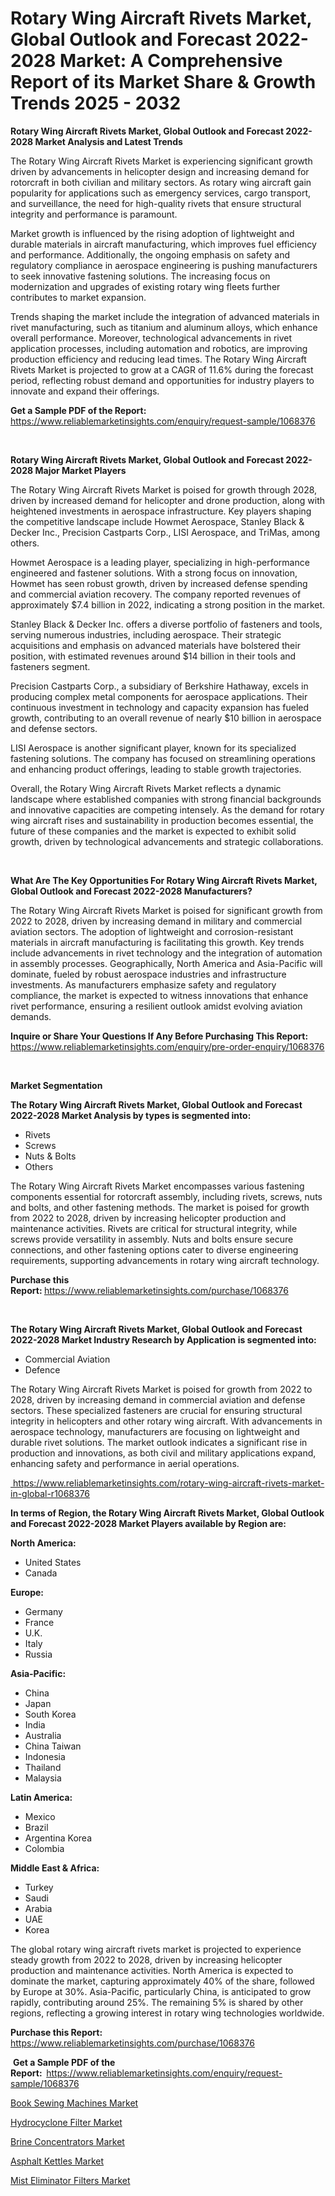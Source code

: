 <p><h1>Rotary Wing Aircraft Rivets Market, Global Outlook and Forecast 2022-2028 Market: A Comprehensive Report of its Market Share & Growth Trends 2025 - 2032</h1></p><p><strong>Rotary Wing Aircraft Rivets Market, Global Outlook and Forecast 2022-2028 Market Analysis and Latest Trends</strong></p>
<p><p>The Rotary Wing Aircraft Rivets Market is experiencing significant growth driven by advancements in helicopter design and increasing demand for rotorcraft in both civilian and military sectors. As rotary wing aircraft gain popularity for applications such as emergency services, cargo transport, and surveillance, the need for high-quality rivets that ensure structural integrity and performance is paramount.</p><p>Market growth is influenced by the rising adoption of lightweight and durable materials in aircraft manufacturing, which improves fuel efficiency and performance. Additionally, the ongoing emphasis on safety and regulatory compliance in aerospace engineering is pushing manufacturers to seek innovative fastening solutions. The increasing focus on modernization and upgrades of existing rotary wing fleets further contributes to market expansion.</p><p>Trends shaping the market include the integration of advanced materials in rivet manufacturing, such as titanium and aluminum alloys, which enhance overall performance. Moreover, technological advancements in rivet application processes, including automation and robotics, are improving production efficiency and reducing lead times. The Rotary Wing Aircraft Rivets Market is projected to grow at a CAGR of 11.6% during the forecast period, reflecting robust demand and opportunities for industry players to innovate and expand their offerings.</p></p>
<p><strong>Get a Sample PDF of the Report:&nbsp;</strong> <a href="https://www.reliablemarketinsights.com/enquiry/request-sample/1068376?utm_campaign=3024&utm_medium=2&utm_source=Github&utm_content=ia&utm_term=21032025&utm_id=rotary-wing-aircraft-rivets-market-global-outlook-and-forecast-2022-2028">https://www.reliablemarketinsights.com/enquiry/request-sample/1068376</a></p>
<p>&nbsp;</p>
<p><strong>Rotary Wing Aircraft Rivets Market, Global Outlook and Forecast 2022-2028 Major Market Players</strong></p>
<p><p>The Rotary Wing Aircraft Rivets Market is poised for growth through 2028, driven by increased demand for helicopter and drone production, along with heightened investments in aerospace infrastructure. Key players shaping the competitive landscape include Howmet Aerospace, Stanley Black & Decker Inc., Precision Castparts Corp., LISI Aerospace, and TriMas, among others.</p><p>Howmet Aerospace is a leading player, specializing in high-performance engineered and fastener solutions. With a strong focus on innovation, Howmet has seen robust growth, driven by increased defense spending and commercial aviation recovery. The company reported revenues of approximately $7.4 billion in 2022, indicating a strong position in the market.</p><p>Stanley Black & Decker Inc. offers a diverse portfolio of fasteners and tools, serving numerous industries, including aerospace. Their strategic acquisitions and emphasis on advanced materials have bolstered their position, with estimated revenues around $14 billion in their tools and fasteners segment.</p><p>Precision Castparts Corp., a subsidiary of Berkshire Hathaway, excels in producing complex metal components for aerospace applications. Their continuous investment in technology and capacity expansion has fueled growth, contributing to an overall revenue of nearly $10 billion in aerospace and defense sectors.</p><p>LISI Aerospace is another significant player, known for its specialized fastening solutions. The company has focused on streamlining operations and enhancing product offerings, leading to stable growth trajectories.</p><p>Overall, the Rotary Wing Aircraft Rivets Market reflects a dynamic landscape where established companies with strong financial backgrounds and innovative capacities are competing intensely. As the demand for rotary wing aircraft rises and sustainability in production becomes essential, the future of these companies and the market is expected to exhibit solid growth, driven by technological advancements and strategic collaborations.</p></p>
<p>&nbsp;</p>
<p><strong>What Are The Key Opportunities For Rotary Wing Aircraft Rivets Market, Global Outlook and Forecast 2022-2028 Manufacturers?</strong></p>
<p><p>The Rotary Wing Aircraft Rivets Market is poised for significant growth from 2022 to 2028, driven by increasing demand in military and commercial aviation sectors. The adoption of lightweight and corrosion-resistant materials in aircraft manufacturing is facilitating this growth. Key trends include advancements in rivet technology and the integration of automation in assembly processes. Geographically, North America and Asia-Pacific will dominate, fueled by robust aerospace industries and infrastructure investments. As manufacturers emphasize safety and regulatory compliance, the market is expected to witness innovations that enhance rivet performance, ensuring a resilient outlook amidst evolving aviation demands.</p></p>
<p><strong>Inquire or Share Your Questions If Any Before Purchasing This Report:</strong> <a href="https://www.reliablemarketinsights.com/enquiry/pre-order-enquiry/1068376?utm_campaign=3024&utm_medium=2&utm_source=Github&utm_content=ia&utm_term=21032025&utm_id=rotary-wing-aircraft-rivets-market-global-outlook-and-forecast-2022-2028">https://www.reliablemarketinsights.com/enquiry/pre-order-enquiry/1068376</a></p>
<p>&nbsp;</p>
<p><strong>Market Segmentation</strong></p>
<p><strong>The Rotary Wing Aircraft Rivets Market, Global Outlook and Forecast 2022-2028 Market Analysis by types is segmented into:</strong></p>
<p><ul><li>Rivets</li><li>Screws</li><li>Nuts & Bolts</li><li>Others</li></ul></p>
<p><p>The Rotary Wing Aircraft Rivets Market encompasses various fastening components essential for rotorcraft assembly, including rivets, screws, nuts and bolts, and other fastening methods. The market is poised for growth from 2022 to 2028, driven by increasing helicopter production and maintenance activities. Rivets are critical for structural integrity, while screws provide versatility in assembly. Nuts and bolts ensure secure connections, and other fastening options cater to diverse engineering requirements, supporting advancements in rotary wing aircraft technology.</p></p>
<p><strong>Purchase this Report:&nbsp;</strong><a href="https://www.reliablemarketinsights.com/purchase/1068376?utm_campaign=3024&utm_medium=2&utm_source=Github&utm_content=ia&utm_term=21032025&utm_id=rotary-wing-aircraft-rivets-market-global-outlook-and-forecast-2022-2028">https://www.reliablemarketinsights.com/purchase/1068376</a></p>
<p>&nbsp;</p>
<p><strong>The Rotary Wing Aircraft Rivets Market, Global Outlook and Forecast 2022-2028 Market Industry Research by Application is segmented into:</strong></p>
<p><ul><li>Commercial Aviation</li><li>Defence</li></ul></p>
<p><p>The Rotary Wing Aircraft Rivets Market is poised for growth from 2022 to 2028, driven by increasing demand in commercial aviation and defense sectors. These specialized fasteners are crucial for ensuring structural integrity in helicopters and other rotary wing aircraft. With advancements in aerospace technology, manufacturers are focusing on lightweight and durable rivet solutions. The market outlook indicates a significant rise in production and innovations, as both civil and military applications expand, enhancing safety and performance in aerial operations.</p></p>
<p><a href="https://www.reliablemarketinsights.com/rotary-wing-aircraft-rivets-market-in-global-r1068376?utm_campaign=3024&utm_medium=2&utm_source=Github&utm_content=ia&utm_term=21032025&utm_id=rotary-wing-aircraft-rivets-market-global-outlook-and-forecast-2022-2028">&nbsp;https://www.reliablemarketinsights.com/rotary-wing-aircraft-rivets-market-in-global-r1068376</a></p>
<p><strong>In terms of Region, the Rotary Wing Aircraft Rivets Market, Global Outlook and Forecast 2022-2028 Market Players available by Region are:</strong></p>
<p>
    <p> <strong> North America: </strong>
        <ul>
            <li>United States</li>
            <li>Canada</li>
        </ul>
        </p> 
    <p> <strong> Europe: </strong>
        <ul>
            <li>Germany</li>
            <li>France</li>
            <li>U.K.</li>
            <li>Italy</li>
            <li>Russia</li>
        </ul>
        </p> 
    <p> <strong> Asia-Pacific: </strong>
        <ul>
            <li>China</li>
            <li>Japan</li>
            <li>South Korea</li>
            <li>India</li>
            <li>Australia</li>
            <li>China Taiwan</li>
            <li>Indonesia</li>
            <li>Thailand</li>
            <li>Malaysia</li>
        </ul>
        </p> 
    <p> <strong> Latin America: </strong>
        <ul>
            <li>Mexico</li>
            <li>Brazil</li>
            <li>Argentina Korea</li>
            <li>Colombia</li>
        </ul>
        </p> 
    <p> <strong> Middle East & Africa: </strong>
        <ul>
            <li>Turkey</li>
            <li>Saudi</li>
            <li>Arabia</li>
            <li>UAE</li>
            <li>Korea</li>
        </ul>
    </p>
    </p>
<p><p>The global rotary wing aircraft rivets market is projected to experience steady growth from 2022 to 2028, driven by increasing helicopter production and maintenance activities. North America is expected to dominate the market, capturing approximately 40% of the share, followed by Europe at 30%. Asia-Pacific, particularly China, is anticipated to grow rapidly, contributing around 25%. The remaining 5% is shared by other regions, reflecting a growing interest in rotary wing technologies worldwide.</p></p>
<p><strong>Purchase this Report: </strong><a href="https://www.reliablemarketinsights.com/purchase/1068376?utm_campaign=3024&utm_medium=2&utm_source=Github&utm_content=ia&utm_term=21032025&utm_id=rotary-wing-aircraft-rivets-market-global-outlook-and-forecast-2022-2028">https://www.reliablemarketinsights.com/purchase/1068376</a></p>
<p>&nbsp;<strong>Get a Sample PDF of the Report:&nbsp;&nbsp;</strong><a href="https://www.reliablemarketinsights.com/enquiry/request-sample/1068376?utm_campaign=3024&utm_medium=2&utm_source=Github&utm_content=ia&utm_term=21032025&utm_id=rotary-wing-aircraft-rivets-market-global-outlook-and-forecast-2022-2028">https://www.reliablemarketinsights.com/enquiry/request-sample/1068376</a></p>
<p><strong></strong></p>
<p><p><a href="https://www.linkedin.com/pulse/detailed-market-research-book-sewing-machines-analysis-cagr-0jegc?utm_campaign=3024&utm_medium=2&utm_source=Github&utm_content=ia&utm_term=21032025&utm_id=rotary-wing-aircraft-rivets-market-global-outlook-and-forecast-2022-2028">Book Sewing Machines Market</a></p><p><a href="https://www.linkedin.com/pulse/detailed-hydrocyclone-filter-market-analysis-2025-2032-size-ncetc?utm_campaign=3024&utm_medium=2&utm_source=Github&utm_content=ia&utm_term=21032025&utm_id=rotary-wing-aircraft-rivets-market-global-outlook-and-forecast-2022-2028">Hydrocyclone Filter Market</a></p><p><a href="https://www.linkedin.com/pulse/industry-breakdown-brine-concentrators-market-size-growth-projections-icn0c?utm_campaign=3024&utm_medium=2&utm_source=Github&utm_content=ia&utm_term=21032025&utm_id=rotary-wing-aircraft-rivets-market-global-outlook-and-forecast-2022-2028">Brine Concentrators Market</a></p><p><a href="https://www.linkedin.com/pulse/asphalt-kettles-market-report-2025-2032-highlights-growth-qiyac?utm_campaign=3024&utm_medium=2&utm_source=Github&utm_content=ia&utm_term=21032025&utm_id=rotary-wing-aircraft-rivets-market-global-outlook-and-forecast-2022-2028">Asphalt Kettles Market</a></p><p><a href="https://www.linkedin.com/pulse/financial-insights-market-potential-mist-eliminator-filters-wihjc?utm_campaign=3024&utm_medium=2&utm_source=Github&utm_content=ia&utm_term=21032025&utm_id=rotary-wing-aircraft-rivets-market-global-outlook-and-forecast-2022-2028">Mist Eliminator Filters Market</a></p></p>